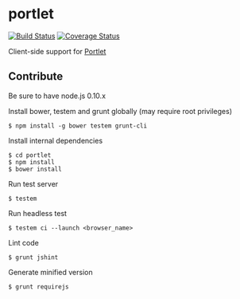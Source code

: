 portlet
=======
[![Build Status](https://secure.travis-ci.org/instaclick/portlet.png)](http://travis-ci.org/instaclick/portlet)
[![Coverage Status](https://coveralls.io/repos/instaclick/portlet/badge.png)](https://coveralls.io/r/instaclick/portlet)

Client-side support for [Portlet](http://en.wikipedia.org/wiki/Portlet)

## Contribute

Be sure to have node.js 0.10.x

Install bower, testem and grunt globally (may require root privileges)
```CLI
$ npm install -g bower testem grunt-cli
```

Install internal dependencies
```CLI
$ cd portlet
$ npm install
$ bower install
```

Run test server
```CLI
$ testem
```

Run headless test
```CLI
$ testem ci --launch <browser_name>
```

Lint code
```CLI
$ grunt jshint
```

Generate minified version
```CLI
$ grunt requirejs
```
